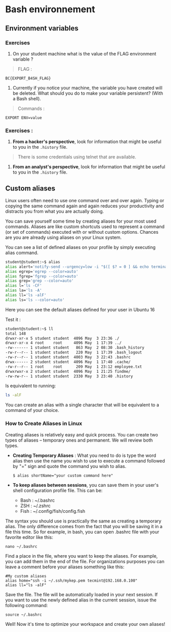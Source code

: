 # Bash environnement
## Environment variables
### Exercises 

1. On your student machine what is the value of the FLAG environment variable ?
> FLAG : 
```
BC{EXPORT_B4SH_FLAG}
```

1. Currently if you notice your machine, the variable you have created will be deleted. What should you do to make your variable persistent? (With a Bash shell).
> Commands :
```
EXPORT ENV=value
```

### Exercises :

1. **From a hacker's perspective**, look for information that might be useful to you in the ``.history`` file. 
> There is some credentials using telnet that are available.
1. **From an analyst's perspective**, look for information that might be useful to you in the ``.history`` file. 
> 

## Custom aliases 
Linux users often need to use one command over and over again. Typing or copying the same command again and again reduces your productivity and distracts you from what you are actually doing.

You can save yourself some time by creating aliases for your most used commands. Aliases are like custom shortcuts used to represent a command (or set of commands) executed with or without custom options. Chances are you are already using aliases on your Linux system.

You can see a list of defined aliases on your profile by simply executing alias command.

````sh
student@student:~$ alias
alias alert='notify-send --urgency=low -i "$([ $? = 0 ] && echo terminal || echo error)" "$(history|tail -n1|sed -e '\''s/^\s*[0-9]\+\s*//;s/[;&|]\s*alert$//'\'')"'
alias egrep='egrep --color=auto'
alias fgrep='fgrep --color=auto'
alias grep='grep --color=auto'
alias l='ls -CF'
alias la='ls -A'
alias ll='ls -alF'
alias ls='ls --color=auto'

````

Here you can see the default aliases defined for your user in Ubuntu 16

Test it : 
````sh
student@student:~$ ll
total 148
drwxr-xr-x 5 student student  4096 May  3 23:36 ./
drwxr-xr-x 4 root    root     4096 May  1 17:39 ../
-rw------- 1 student student   863 May  2 08:30 .bash_history
-rw-r--r-- 1 student student   220 May  1 17:39 .bash_logout
-rw-r--r-- 1 student student  4003 May  3 22:43 .bashrc
drwx------ 2 student student  4096 May  1 17:40 .cache/
-rw-r--r-- 1 root    root      209 May  1 23:12 employee.txt
drwxrwxr-x 2 student student  4096 May  1 21:25 findme/
-rw-rw-r-- 1 student student  2330 May  3 23:40 .history
````

Is equivalent to running:

````sh
ls -alF
````

You can create an alias with a single character that will be equivalent to a command of your choice.

### How to Create Aliases in Linux

Creating aliases is relatively easy and quick process. You can create two types of aliases – temporary ones and permanent. We will review both types.

* **Creating Temporary Aliases** : What you need to do is type the word alias then use the name you wish to use to execute a command followed by "=" sign and quote the command you wish to alias.

    ````
    $ alias shortName="your custom command here"
    ````
* **To keep aliases between sessions**, you can save them in your user's shell configuration profile file. This can be:
    - Bash : ~/.bashrc
    - ZSH : ~/.zshrc
    - Fish : ~/.config/fish/config.fish

The syntax you should use is practically the same as creating a temporary alias. The only difference comes from the fact that you will be saving it in a file this time. So for example, in bash, you can open .bashrc file with your favorite editor like this:

````
nano ~/.bashrc
````

Find a place in the file, where you want to keep the aliases. For example, you can add them in the end of the file. For organizations purposes you can leave a comment before your aliases something like this:

````
#My custom aliases
alias home="ssh -i ~/.ssh/mykep.pem tecmint@192.168.0.100"
alias ll="ls -alF"
````

Save the file. The file will be automatically loaded in your next session. If you want to use the newly defined alias in the current session, issue the following command:

````
source ~/.bashrc
````

Well! Now it's time to optimize your workspace and create your own aliases!
